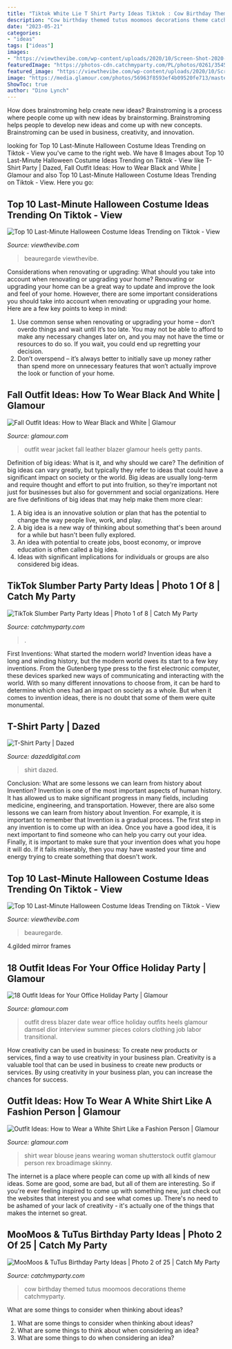 ```yaml
---
title: "Tiktok White Lie T Shirt Party Ideas Tiktok : Cow Birthday Themed Tutus Moomoos Decorations Theme Catchmyparty"
description: "Cow birthday themed tutus moomoos decorations theme catchmyparty"
date: "2023-05-21"
categories:
- "ideas"
tags: ["ideas"]
images:
- "https://viewthevibe.com/wp-content/uploads/2020/10/Screen-Shot-2020-10-28-at-1.45.01-PM.png"
featuredImage: "https://photos-cdn.catchmyparty.com/PL/photos/0261/3545/437c3d98-e619-4d49-99e1-88bd6be5e3b6.jpeg"
featured_image: "https://viewthevibe.com/wp-content/uploads/2020/10/Screen-Shot-2020-10-28-at-1.45.01-PM.png"
image: "https://media.glamour.com/photos/56963f8593ef4b09520fe713/master/w_400%2Cc_limit/slideshow-black-white-44-black-white-GettyImages-471672350-main.jpg"
ShowToc: true
author: "Dino Lynch"
---
```



How does brainstroming help create new ideas?
Brainstroming is a process where people come up with new ideas by brainstorming. Brainstroming helps people to develop new ideas and come up with new concepts. Brainstroming can be used in business, creativity, and innovation.

	

		
looking for Top 10 Last-Minute Halloween Costume Ideas Trending on Tiktok - View you've came to the right web. We have 8 Images about Top 10 Last-Minute Halloween Costume Ideas Trending on Tiktok - View like T-Shirt Party | Dazed, Fall Outfit Ideas: How to Wear Black and White | Glamour and also Top 10 Last-Minute Halloween Costume Ideas Trending on Tiktok - View. Here you go:
		
    
## Top 10 Last-Minute Halloween Costume Ideas Trending On Tiktok - View

<img loading=lazy src="https://viewthevibe.com/wp-content/uploads/2020/10/Screen-Shot-2020-10-28-at-1.45.01-PM-640x1078.png" onerror="this.onerror=null;this.src='https://tse3.mm.bing.net/th?id=OIP.2FPUU0EGNd9Ncri36Rr67wHaMe&amp;pid=15.1';" alt="Top 10 Last-Minute Halloween Costume Ideas Trending on Tiktok - View">

_Source: viewthevibe.com_

>beauregarde viewthevibe. 

	

Considerations when renovating or upgrading: What should you take into account when renovating or upgrading your home?
Renovating or upgrading your home can be a great way to update and improve the look and feel of your home. However, there are some important considerations you should take into account when renovating or upgrading your home. Here are a few key points to keep in mind: 
1. Use common sense when renovating or upgrading your home – don’t overdo things and wait until it’s too late. You may not be able to afford to make any necessary changes later on, and you may not have the time or resources to do so. If you wait, you could end up regretting your decision. 
2. Don’t overspend – it’s always better to initially save up money rather than spend more on unnecessary features that won’t actually improve the look or function of your home.

    
## Fall Outfit Ideas: How To Wear Black And White | Glamour

<img loading=lazy src="https://media.glamour.com/photos/56963f8593ef4b09520fe713/master/w_400%2Cc_limit/slideshow-black-white-44-black-white-GettyImages-471672350-main.jpg" onerror="this.onerror=null;this.src='https://tse4.mm.bing.net/th?id=OIP.FUBiZxH1DUWaPR5XVpeqbAAAAA&amp;pid=15.1';" alt="Fall Outfit Ideas: How to Wear Black and White | Glamour">

_Source: glamour.com_

>outfit wear jacket fall leather blazer glamour heels getty pants. 

	

Definition of big ideas: What is it, and why should we care?
The definition of big ideas can vary greatly, but typically they refer to ideas that could have a significant impact on society or the world. Big ideas are usually long-term and require thought and effort to put into fruition, so they're important not just for businesses but also for government and social organizations. Here are five definitions of big ideas that may help make them more clear:
1) A big idea is an innovative solution or plan that has the potential to change the way people live, work, and play.
2) A big idea is a new way of thinking about something that's been around for a while but hasn't been fully explored.
3) An idea with potential to create jobs, boost economy, or improve education is often called a big idea. 
4) Ideas with significant implications for individuals or groups are also considered big ideas.

    
## TikTok Slumber Party Party Ideas | Photo 1 Of 8 | Catch My Party

<img loading=lazy src="https://photos-cdn.catchmyparty.com/PL/photos/0261/3545/437c3d98-e619-4d49-99e1-88bd6be5e3b6.jpeg" onerror="this.onerror=null;this.src='https://tse4.mm.bing.net/th?id=OIP.6ex7_hVLGmNzhWp0zujbPwHaJ4&amp;pid=15.1';" alt="TikTok Slumber Party Party Ideas | Photo 1 of 8 | Catch My Party">

_Source: catchmyparty.com_

>. 

	

First Inventions: What started the modern world?
Invention ideas have a long and winding history, but the modern world owes its start to a few key inventions. From the Gutenberg type press to the first electronic computer, these devices sparked new ways of communicating and interacting with the world. With so many different innovations to choose from, it can be hard to determine which ones had an impact on society as a whole. But when it comes to invention ideas, there is no doubt that some of them were quite monumental.

    
## T-Shirt Party | Dazed

<img loading=lazy src="https://dazedimg-dazedgroup.netdna-ssl.com/894/0-0-894-596/azure/dazed-prod/250/1/251663.jpg" onerror="this.onerror=null;this.src='https://tse1.mm.bing.net/th?id=OIP.H-L_10L7547Wj_Ne2bdX-gHaE8&amp;pid=15.1';" alt="T-Shirt Party | Dazed">

_Source: dazeddigital.com_

>shirt dazed. 

	

Conclusion: What are some lessons we can learn from history about Invention?
Invention is one of the most important aspects of human history. It has allowed us to make significant progress in many fields, including medicine, engineering, and transportation. However, there are also some lessons we can learn from history about Invention. For example, it is important to remember that Invention is a gradual process. The first step in any invention is to come up with an idea. Once you have a good idea, it is next important to find someone who can help you carry out your idea. Finally, it is important to make sure that your invention does what you hope it will do. If it fails miserably, then you may have wasted your time and energy trying to create something that doesn't work.

    
## Top 10 Last-Minute Halloween Costume Ideas Trending On Tiktok - View

<img loading=lazy src="https://viewthevibe.com/wp-content/uploads/2020/10/Screen-Shot-2020-10-28-at-1.45.01-PM.png" onerror="this.onerror=null;this.src='https://tse2.mm.bing.net/th?id=OIP.2TvEdNAkIakaDxNZAFeCzAHaMe&amp;pid=15.1';" alt="Top 10 Last-Minute Halloween Costume Ideas Trending on Tiktok - View">

_Source: viewthevibe.com_

>beauregarde. 

	

4.gilded mirror frames

    
## 18 Outfit Ideas For Your Office Holiday Party | Glamour

<img loading=lazy src="https://media.glamour.com/photos/5695d81816d0dc3747ee4843/master/w_1024%2Cc_limit/fashion-2015-12-office-holiday-party-outfit-idea-white-dress-blazer-damsel-dior-main.jpg" onerror="this.onerror=null;this.src='https://tse1.mm.bing.net/th?id=OIP.0Uzjas472nD3761mT1GxhQHaLH&amp;pid=15.1';" alt="18 Outfit Ideas for Your Office Holiday Party | Glamour">

_Source: glamour.com_

>outfit dress blazer date wear office holiday outfits heels glamour damsel dior interview summer pieces colors clothing job labor transitional. 

	

How creativity can be used in business: To create new products or services, find a way to use creativity in your business plan.
Creativity is a valuable tool that can be used in business to create new products or services. By using creativity in your business plan, you can increase the chances for success.

    
## Outfit Ideas: How To Wear A White Shirt Like A Fashion Person | Glamour

<img loading=lazy src="https://media.glamour.com/photos/5c993ac84425a55b04c1d972/master/w_1600%2Cc_limit/shutterstock_10067366f.jpg" onerror="this.onerror=null;this.src='https://tse3.mm.bing.net/th?id=OIP.MsdM7rXR3lT8sZ6jj8WIwwHaL6&amp;pid=15.1';" alt="Outfit Ideas: How to Wear a White Shirt Like a Fashion Person | Glamour">

_Source: glamour.com_

>shirt wear blouse jeans wearing woman shutterstock outfit glamour person rex broadimage skinny. 

	

The internet is a place where people can come up with all kinds of new ideas. Some are good, some are bad, but all of them are interesting. So if you're ever feeling inspired to come up with something new, just check out the websites that interest you and see what comes up. There's no need to be ashamed of your lack of creativity - it's actually one of the things that makes the internet so great.

    
## MooMoos &amp; TuTus Birthday Party Ideas | Photo 2 Of 25 | Catch My Party

<img loading=lazy src="https://photos-cdn.catchmyparty.com/PL/photos/0203/0549/img_0248_0079-2833690009-o.jpg" onerror="this.onerror=null;this.src='https://tse3.mm.bing.net/th?id=OIP.bJjqrFcwhQhEc0mKzTsKZgHaLG&amp;pid=15.1';" alt="MooMoos &amp; TuTus Birthday Party Ideas | Photo 2 of 25 | Catch My Party">

_Source: catchmyparty.com_

>cow birthday themed tutus moomoos decorations theme catchmyparty. 

	

What are some things to consider when thinking about ideas?
1. What are some things to consider when thinking about ideas?
2. What are some things to think about when considering an idea?
3. What are some things to do when considering an idea?

